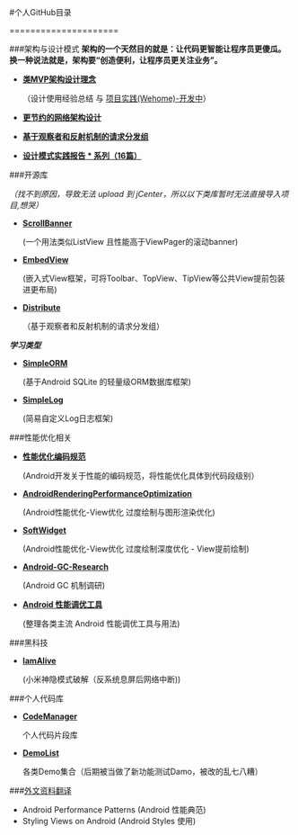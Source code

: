 #个人GitHub目录

=====================


###架构与设计模式
**架构的一个天然目的就是：让代码更智能让程序员更傻瓜。换一种说法就是，架构要“创造便利，让程序员更关注业务”。**

- [**类MVP架构设计理念**]()

	（设计使用经验总结 与 [项目实践(Wehome)-开发中](https://github.com/lizhaoxuan/WeHome)）


- [**更节约的网络架构设计**](./更节约的网络架构设计.md)

- [**基于观察者和反射机制的请求分发组**](https://github.com/lizhaoxuan/Distribute)


- [**设计模式实践报告 * 系列（16篇）**](https://github.com/lizhaoxuan/DesignPatternPractice)




###开源库

*（找不到原因，导致无法 upload 到 jCenter，所以以下类库暂时无法直接导入项目,想哭）*

	
- [**ScrollBanner**](https://github.com/lizhaoxuan/ScrollBanner)

	(一个用法类似ListView 且性能高于ViewPager的滚动banner)
- [**EmbedView**](https://github.com/lizhaoxuan/EmbedView)

	(嵌入式View框架，可将Toolbar、TopView、TipView等公共View提前包装进更布局)
	
- [**Distribute**](https://github.com/lizhaoxuan/Distribute)

	（基于观察者和反射机制的请求分发组）


***学习类型***

- [**SimpleORM**](https://github.com/lizhaoxuan/SimpleORM)

	(基于Android SQLite 的轻量级ORM数据库框架)

- [**SimpleLog**](https://github.com/lizhaoxuan/SimpleLog/tree/master)

	(简易自定义Log日志框架)




###性能优化相关

- [**性能优化编码规范**](https://github.com/lizhaoxuan/Android-performance-norm) 

	(Android开发关于性能的编码规范，将性能优化具体到代码段级别）
	
- [**AndroidRenderingPerformanceOptimization**](https://github.com/lizhaoxuan/AndroidRenderingPerformanceOptimization/tree/master)

	(Android性能优化-View优化 过度绘制与图形渲染优化)
	
- [**SoftWidget**](https://github.com/lizhaoxuan/SoftWidgetDemo)

	(Android性能优化-View优化 过度绘制深度优化 - View提前绘制)
	
	
- [**Android-GC-Research**](https://github.com/lizhaoxuan/Android-GC-Research)

	(Android GC 机制调研)
	

	
- [**Android 性能调优工具**](https://github.com/lizhaoxuan/Android-performance-tool)

	(整理各类主流 Android 性能调优工具与用法)
	
	
###黑科技

- [**IamAlive**](https://github.com/lizhaoxuan/IamAlive)

	(小米神隐模式破解（反系统息屏后网络中断))

	
###个人代码库
- [**CodeManager**](https://github.com/lizhaoxuan/CodeManager)

	个人代码片段库

- [**DemoList**](https://github.com/lizhaoxuan/DemoList)

	各类Demo集合（后期被当做了新功能测试Damo，被改的乱七八糟）

	
	



###[外文资料翻译](https://github.com/lizhaoxuan/EnglishInformation)

- Android Performance Patterns (Android 性能典范)
- Styling Views on Android (Android Styles 使用)
